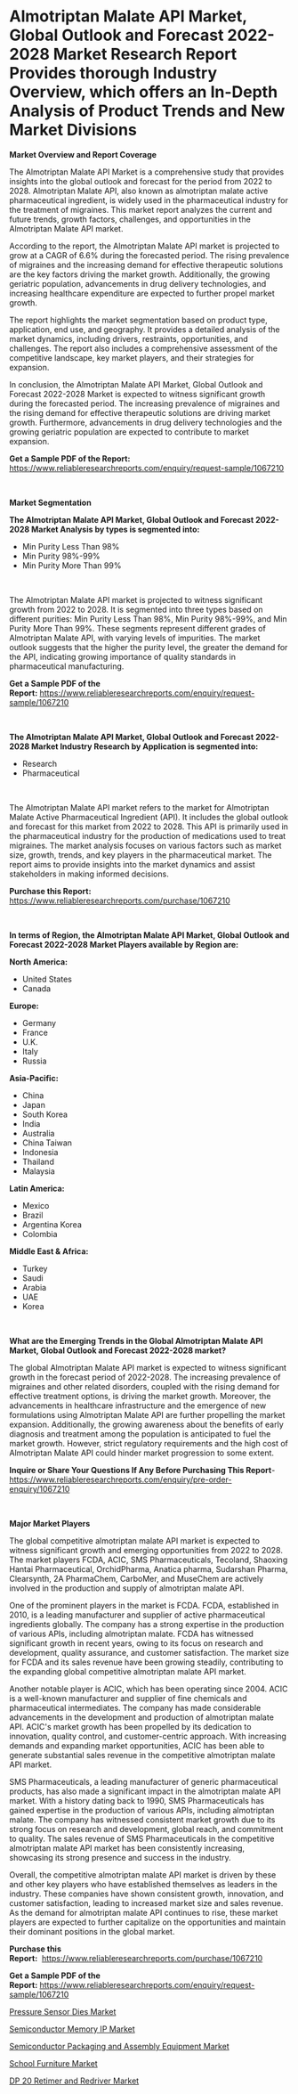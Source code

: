 <p><h1>Almotriptan Malate API Market, Global Outlook and Forecast 2022-2028 Market Research Report Provides thorough Industry Overview, which offers an In-Depth Analysis of Product Trends and New Market Divisions</h1></p><p><strong>Market Overview and Report Coverage</strong></p>
<p><p>The Almotriptan Malate API Market is a comprehensive study that provides insights into the global outlook and forecast for the period from 2022 to 2028. Almotriptan Malate API, also known as almotriptan malate active pharmaceutical ingredient, is widely used in the pharmaceutical industry for the treatment of migraines. This market report analyzes the current and future trends, growth factors, challenges, and opportunities in the Almotriptan Malate API market.</p><p>According to the report, the Almotriptan Malate API market is projected to grow at a CAGR of 6.6% during the forecasted period. The rising prevalence of migraines and the increasing demand for effective therapeutic solutions are the key factors driving the market growth. Additionally, the growing geriatric population, advancements in drug delivery technologies, and increasing healthcare expenditure are expected to further propel market growth.</p><p>The report highlights the market segmentation based on product type, application, end use, and geography. It provides a detailed analysis of the market dynamics, including drivers, restraints, opportunities, and challenges. The report also includes a comprehensive assessment of the competitive landscape, key market players, and their strategies for expansion.</p><p>In conclusion, the Almotriptan Malate API Market, Global Outlook and Forecast 2022-2028 Market is expected to witness significant growth during the forecasted period. The increasing prevalence of migraines and the rising demand for effective therapeutic solutions are driving market growth. Furthermore, advancements in drug delivery technologies and the growing geriatric population are expected to contribute to market expansion.</p></p>
<p><strong>Get a Sample PDF of the Report:</strong> <a href="https://www.reliableresearchreports.com/enquiry/request-sample/1067210">https://www.reliableresearchreports.com/enquiry/request-sample/1067210</a></p>
<p>&nbsp;</p>
<p><strong>Market Segmentation</strong></p>
<p><strong>The Almotriptan Malate API Market, Global Outlook and Forecast 2022-2028 Market Analysis by types is segmented into:</strong></p>
<p><ul><li>Min Purity Less Than 98%</li><li>Min Purity 98%-99%</li><li>Min Purity More Than 99%</li></ul></p>
<p>&nbsp;</p>
<p><p>The Almotriptan Malate API market is projected to witness significant growth from 2022 to 2028. It is segmented into three types based on different purities: Min Purity Less Than 98%, Min Purity 98%-99%, and Min Purity More Than 99%. These segments represent different grades of Almotriptan Malate API, with varying levels of impurities. The market outlook suggests that the higher the purity level, the greater the demand for the API, indicating growing importance of quality standards in pharmaceutical manufacturing.</p></p>
<p><strong>Get a Sample PDF of the Report:</strong>&nbsp;<a href="https://www.reliableresearchreports.com/enquiry/request-sample/1067210">https://www.reliableresearchreports.com/enquiry/request-sample/1067210</a></p>
<p>&nbsp;</p>
<p><strong>The Almotriptan Malate API Market, Global Outlook and Forecast 2022-2028 Market Industry Research by Application is segmented into:</strong></p>
<p><ul><li>Research</li><li>Pharmaceutical</li></ul></p>
<p>&nbsp;</p>
<p><p>The Almotriptan Malate API market refers to the market for Almotriptan Malate Active Pharmaceutical Ingredient (API). It includes the global outlook and forecast for this market from 2022 to 2028. This API is primarily used in the pharmaceutical industry for the production of medications used to treat migraines. The market analysis focuses on various factors such as market size, growth, trends, and key players in the pharmaceutical market. The report aims to provide insights into the market dynamics and assist stakeholders in making informed decisions.</p></p>
<p><strong>Purchase this Report:</strong>&nbsp; <a href="https://www.reliableresearchreports.com/purchase/1067210">https://www.reliableresearchreports.com/purchase/1067210</a></p>
<p>&nbsp;</p>
<p><strong>In terms of Region, the Almotriptan Malate API Market, Global Outlook and Forecast 2022-2028 Market Players available by Region are:</strong></p>
<p>
    <p> <strong> North America: </strong>
        <ul>
            <li>United States</li>
            <li>Canada</li>
        </ul>
        </p> 
    <p> <strong> Europe: </strong>
        <ul>
            <li>Germany</li>
            <li>France</li>
            <li>U.K.</li>
            <li>Italy</li>
            <li>Russia</li>
        </ul>
        </p> 
    <p> <strong> Asia-Pacific: </strong>
        <ul>
            <li>China</li>
            <li>Japan</li>
            <li>South Korea</li>
            <li>India</li>
            <li>Australia</li>
            <li>China Taiwan</li>
            <li>Indonesia</li>
            <li>Thailand</li>
            <li>Malaysia</li>
        </ul>
        </p> 
    <p> <strong> Latin America: </strong>
        <ul>
            <li>Mexico</li>
            <li>Brazil</li>
            <li>Argentina Korea</li>
            <li>Colombia</li>
        </ul>
        </p> 
    <p> <strong> Middle East & Africa: </strong>
        <ul>
            <li>Turkey</li>
            <li>Saudi</li>
            <li>Arabia</li>
            <li>UAE</li>
            <li>Korea</li>
        </ul>
    </p>
    </p>
<p>&nbsp;</p>
<p><strong>What are the Emerging Trends in the Global Almotriptan Malate API Market, Global Outlook and Forecast 2022-2028 market?</strong></p>
<p><p>The global Almotriptan Malate API market is expected to witness significant growth in the forecast period of 2022-2028. The increasing prevalence of migraines and other related disorders, coupled with the rising demand for effective treatment options, is driving the market growth. Moreover, the advancements in healthcare infrastructure and the emergence of new formulations using Almotriptan Malate API are further propelling the market expansion. Additionally, the growing awareness about the benefits of early diagnosis and treatment among the population is anticipated to fuel the market growth. However, strict regulatory requirements and the high cost of Almotriptan Malate API could hinder market progression to some extent.</p></p>
<p><strong>Inquire or Share Your Questions If Any Before Purchasing This Report</strong>- <a href="https://www.reliableresearchreports.com/enquiry/pre-order-enquiry/1067210">https://www.reliableresearchreports.com/enquiry/pre-order-enquiry/1067210</a></p>
<p>&nbsp;</p>
<p><strong>Major Market Players</strong></p>
<p><p>The global competitive almotriptan malate API market is expected to witness significant growth and emerging opportunities from 2022 to 2028. The market players FCDA, ACIC, SMS Pharmaceuticals, Tecoland, Shaoxing Hantai Pharmaceutical, OrchidPharma, Anatica pharma, Sudarshan Pharma, Clearsynth, 2A PharmaChem, CarboMer, and MuseChem are actively involved in the production and supply of almotriptan malate API.</p><p>One of the prominent players in the market is FCDA. FCDA, established in 2010, is a leading manufacturer and supplier of active pharmaceutical ingredients globally. The company has a strong expertise in the production of various APIs, including almotriptan malate. FCDA has witnessed significant growth in recent years, owing to its focus on research and development, quality assurance, and customer satisfaction. The market size for FCDA and its sales revenue have been growing steadily, contributing to the expanding global competitive almotriptan malate API market.</p><p>Another notable player is ACIC, which has been operating since 2004. ACIC is a well-known manufacturer and supplier of fine chemicals and pharmaceutical intermediates. The company has made considerable advancements in the development and production of almotriptan malate API. ACIC's market growth has been propelled by its dedication to innovation, quality control, and customer-centric approach. With increasing demands and expanding market opportunities, ACIC has been able to generate substantial sales revenue in the competitive almotriptan malate API market.</p><p>SMS Pharmaceuticals, a leading manufacturer of generic pharmaceutical products, has also made a significant impact in the almotriptan malate API market. With a history dating back to 1990, SMS Pharmaceuticals has gained expertise in the production of various APIs, including almotriptan malate. The company has witnessed consistent market growth due to its strong focus on research and development, global reach, and commitment to quality. The sales revenue of SMS Pharmaceuticals in the competitive almotriptan malate API market has been consistently increasing, showcasing its strong presence and success in the industry.</p><p>Overall, the competitive almotriptan malate API market is driven by these and other key players who have established themselves as leaders in the industry. These companies have shown consistent growth, innovation, and customer satisfaction, leading to increased market size and sales revenue. As the demand for almotriptan malate API continues to rise, these market players are expected to further capitalize on the opportunities and maintain their dominant positions in the global market.</p></p>
<p><strong>Purchase this Report:</strong>&nbsp;&nbsp;<a href="https://www.reliableresearchreports.com/purchase/1067210">https://www.reliableresearchreports.com/purchase/1067210</a></p>
<p></p>
<p><strong>Get a Sample PDF of the Report:</strong>&nbsp;<a href="https://www.reliableresearchreports.com/enquiry/request-sample/1067210">https://www.reliableresearchreports.com/enquiry/request-sample/1067210</a></p>
<p><p><a href="https://www.reportprime.com/pressure-sensor-dies-r5139">Pressure Sensor Dies Market</a></p><p><a href="https://www.linkedin.com/pulse/semiconductor-memory-ip-market-size-2023-2030-global-pjmae/">Semiconductor Memory IP Market</a></p><p><a href="https://www.linkedin.com/pulse/semiconductor-packaging-assembly-equipment-market-size-share-l7zme/">Semiconductor Packaging and Assembly Equipment Market</a></p><p><a href="https://medium.com/@ewellklocko/school-furniture-market-size-growth-forecast-2023-2030-966d149385d1">School Furniture Market</a></p><p><a href="https://www.reportprime.com/dp-20-retimer-and-redriver-r5138">DP 20 Retimer and Redriver Market</a></p></p>